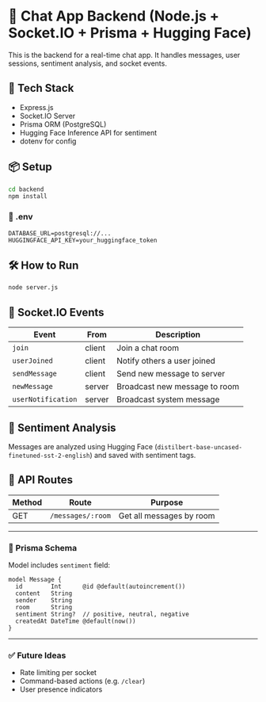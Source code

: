 # 🧠 Chat App Backend (Node.js + Socket.IO + Prisma + Hugging Face)

This is the backend for a real-time chat app. It handles messages, user sessions, sentiment analysis, and socket events.

## 🔧 Tech Stack
- Express.js
- Socket.IO Server
- Prisma ORM (PostgreSQL)
- Hugging Face Inference API for sentiment
- dotenv for config

## 📦 Setup

```bash
cd backend
npm install
```

### 🔑 .env
```env
DATABASE_URL=postgresql://...
HUGGINGFACE_API_KEY=your_huggingface_token
```

## 🛠 How to Run

```bash
node server.js
```

## 🔌 Socket.IO Events

| Event         | From       | Description                          |
|---------------|------------|--------------------------------------|
| `join`        | client     | Join a chat room                     |
| `userJoined`  | client     | Notify others a user joined          |
| `sendMessage` | client     | Send new message to server           |
| `newMessage`  | server     | Broadcast new message to room        |
| `userNotification` | server | Broadcast system message             |

## 🧠 Sentiment Analysis

Messages are analyzed using Hugging Face (`distilbert-base-uncased-finetuned-sst-2-english`) and saved with sentiment tags.

## 📂 API Routes

| Method | Route                | Purpose                  |
|--------|----------------------|--------------------------|
| GET    | `/messages/:room`    | Get all messages by room |

---

### 💾 Prisma Schema

Model includes `sentiment` field:

```prisma
model Message {
  id        Int      @id @default(autoincrement())
  content   String
  sender    String
  room      String
  sentiment String?  // positive, neutral, negative
  createdAt DateTime @default(now())
}
```

---

### ✅ Future Ideas
- Rate limiting per socket
- Command-based actions (e.g. `/clear`)
- User presence indicators